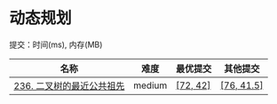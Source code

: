 # 动态规划

提交：时间(ms), 内存(MB)

**名称**|**难度**|**最优提交**|**其他提交**
--------|--------|--------|--------
[236. 二叉树的最近公共祖先](/236.%20二叉树的最近公共祖先/question.md)|medium|[[72, 42]](/63.%20二叉树的最近公共祖先/javascript/ac_v1.js)|[[76, 41.5]](/63.%20二叉树的最近公共祖先/javascript/ac_v2.js)
